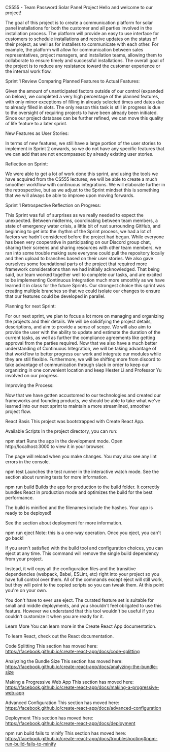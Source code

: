 CS555 - Team Password Solar Panel Project
Hello and welcome to our project!

The goal of this project is to create a communication platform for solar panel installations for both the customer and all parties involved in the installation process. The platform will provide an easy to use interface for customers to schedule installations and receive updates on the status of their project, as well as for installers to communicate with each other. For example, the platform will allow for communication between sales representatives, project managers, and installation teams, allowing them to collaborate to ensure timely and successful installations. The overall goal of the project is to reduce any resistance toward the customer experience or the internal work flow.

Sprint 1 Review
Comparing Planned Features to Actual Features:

Given the amount of unanticipated factors outside of our control (expanded on below), we completed a very high percentage of the planned features, with only minor exceptions of filling in already selected times and dates due to already filled in slots. The only reason this task is still in progress is due to the oversight of requiring projects to have been already been initiated. Since our project database can be further refined, we can move this quality of life feature to a later sprint.

New Features as User Stories:

In terms of new features, we still have a large portion of the user stories to implement in Sprint 2 onwards, so we do not have any specific features that we can add that are not encompassed by already existing user stories.

Reflection on Sprint:

We were able to get a lot of work done this sprint, and using the tools we have acquired from the CS555 lectures, we will be able to create a much smoother workflow with continuous integrations. We will elaborate further in the retrospective, but as we adjust to the Sprint mindset this is something that we will always be able to improve upon moving forwards.

Sprint 1 Retrospective
Reflection on Progress:

This Sprint was full of surprises as we really needed to expect the unexpected. Between midterms, coordinating between team members, a state of emergency water crisis, a little bit of rust surrounding GitHub, and beginning to get into the rhythm of the Sprint process, we had a lot of factors we hadn't considered before the project had begun. While everyone has been very cooperative in participating on our Discord group chat, sharing their screens and sharing resources with other team members, we ran into some trouble making sure everyone could pull the repository locally and then upload to branches based on their user stories. We also gave ourselves some foundational parts of the project that required more framework considerations than we had initially acknowledged. That being said, our team worked together well to complete our tasks, and are excited to be implementing Continuous Integration much more smoothly as we have learned it in class for the future Sprints. Our strongest choice this sprint was creating multiple branches so that we could isolate our changes to ensure that our features could be developed in parallel.

Planning for next Sprint:

For our next sprint, we plan to focus a lot more on managing and organizing the projects and their details. We will be solidifying the project details, descriptions, and aim to provide a sense of scope. We will also aim to provide the user with the ability to update and estimate the duration of the current tasks, as well as further the compliance agreements like getting approval from the parties required. Now that we also have a much better understanding of Continuous Integration, we will be taking advantage of that workflow to better progress our work and integrate our modules while they are still flexible. Furthermore, we will be shifting more from discord to take advantage of communication through slack in order to keep our organizing in one convenient location and keep Hester Li and Professor Yu involved on our progress.

Improving the Process:

Now that we have gotten accustomed to our technologies and created our frameworks and founding products, we should be able to take what we've learned into our next sprint to maintain a more streamlined, smoother project flow.

React Basis
This project was bootstrapped with Create React App.

Available Scripts
In the project directory, you can run:

npm start
Runs the app in the development mode.
Open http://localhost:3000 to view it in your browser.

The page will reload when you make changes.
You may also see any lint errors in the console.

npm test
Launches the test runner in the interactive watch mode.
See the section about running tests for more information.

npm run build
Builds the app for production to the build folder.
It correctly bundles React in production mode and optimizes the build for the best performance.

The build is minified and the filenames include the hashes.
Your app is ready to be deployed!

See the section about deployment for more information.

npm run eject
Note: this is a one-way operation. Once you eject, you can't go back!

If you aren't satisfied with the build tool and configuration choices, you can eject at any time. This command will remove the single build dependency from your project.

Instead, it will copy all the configuration files and the transitive dependencies (webpack, Babel, ESLint, etc) right into your project so you have full control over them. All of the commands except eject will still work, but they will point to the copied scripts so you can tweak them. At this point you're on your own.

You don't have to ever use eject. The curated feature set is suitable for small and middle deployments, and you shouldn't feel obligated to use this feature. However we understand that this tool wouldn't be useful if you couldn't customize it when you are ready for it.

Learn More
You can learn more in the Create React App documentation.

To learn React, check out the React documentation.

Code Splitting
This section has moved here: https://facebook.github.io/create-react-app/docs/code-splitting

Analyzing the Bundle Size
This section has moved here: https://facebook.github.io/create-react-app/docs/analyzing-the-bundle-size

Making a Progressive Web App
This section has moved here: https://facebook.github.io/create-react-app/docs/making-a-progressive-web-app

Advanced Configuration
This section has moved here: https://facebook.github.io/create-react-app/docs/advanced-configuration

Deployment
This section has moved here: https://facebook.github.io/create-react-app/docs/deployment

npm run build fails to minify
This section has moved here: https://facebook.github.io/create-react-app/docs/troubleshooting#npm-run-build-fails-to-minify
